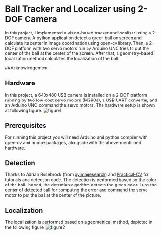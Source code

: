 # Ball Tracker and Localizer using 2-DOF Camera

In this project, I implemented a vision-based tracker and localizer using a 2-DOF camera. A python application detect a green ball on screen and calculate its center in image coordination using open-cv library. Then, a 2-DOF platform with two servo motors run by Arduino UNO tries to put the center of the ball at the center of the screen. After that, a geometry-based localization method calculates the localization of the ball.

##Acknowledgement


## Hardware
In this project, a 640x480 USB camera is installed on a 2-DOF platform running by two low-cost servo motors (MG90s), a USB UART converter, and an Arduino UNO command the servo motors. The hardware setup is shown at following figure. ![figure1](https://dl.dropboxusercontent.com/s/oytsbia24klduvq/Hardware03.jpg?dl=0)

## Prerequisites
For running this project you will need Arduino and python compiler with open-cv and numpy packages, alongside with the above-mentioned hardware.

## Detection
Thanks to Adrian Rosebrock (from [pyimagesearch](https://www.pyimagesearch.com/)) and [Practical-CV](https://github.com/Practical-CV/Color-Based-Ball-Tracking-With-OpenCV) for tutorials and detection code.
The detection is performed based on the color of the ball. Indeed, the detection algorithm detects the green color. I use the center of detected ball for computing the error and command the servo motor to put the ball at the center of the picture. 

## Localization
The localization is performed based on a geometrical method, depicted in the following figure. ![figure2](https://dl.dropboxusercontent.com/s/gjm7fwh04z4h4uq/CameraCoordinate.png?dl=0)


